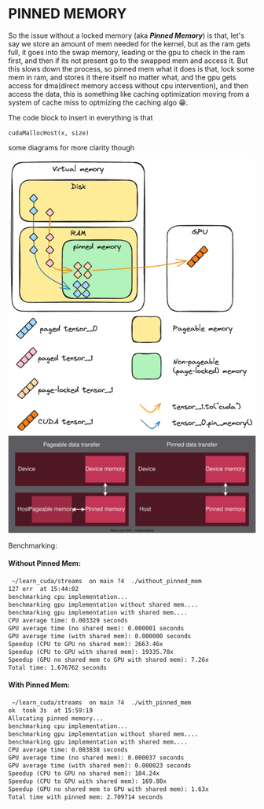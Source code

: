 # PINNED MEMORY

So the issue without a locked memory (aka <i><b>Pinned Memory</b></i>) is that, let's say we store an amount of mem needed for the kernel, but as the ram gets full, it goes into the swap memory, leading or the gpu to check in the ram first, and then if its not present go to the swapped mem and access it. But this slows down the process, so pinned mem what it does is that, lock some mem in ram, and stores it there itself no matter what, and the gpu gets access for dma(direct memory access without cpu intervention), and then access the data, this is something like caching optimization moving from a system of cache miss to optmizing the caching algo 😁.

The code block to insert in everything is that
```
cudaMallocHost(x, size)
```

some diagrams for more clarity though

![alt-text](../assets/pinmem.png)
![alt-text](../assets/pageable_pinned.svg)

Benchmarking:

#### Without Pinned Mem:
```
 ~/learn_cuda/streams  on main ?4  ./without_pinned_mem                                                                                                                          127 err  at 15:44:02 
benchmarking cpu implementation...
benchmarking gpu implementation without shared mem....
benchmarking gpu implementation with shared mem....
CPU average time: 0.003329 seconds
GPU average time (no shared mem): 0.000001 seconds
GPU average time (with shared mem): 0.000000 seconds
Speedup (CPU to GPU no shared mem): 2663.46x
Speedup (CPU to GPU with shared mem): 19335.78x
Speedup (GPU no shared mem to GPU with shared mem): 7.26x
Total time: 1.676762 seconds
```

#### With Pinned Mem:
```
 ~/learn_cuda/streams  on main ?4  ./with_pinned_mem                                                                                                                         ok  took 3s  at 15:59:19 
Allocating pinned memory...
benchmarking cpu implementation...
benchmarking gpu implementation without shared mem....
benchmarking gpu implementation with shared mem....
CPU average time: 0.003838 seconds
GPU average time (no shared mem): 0.000037 seconds
GPU average time (with shared mem): 0.000023 seconds
Speedup (CPU to GPU no shared mem): 104.24x
Speedup (CPU to GPU with shared mem): 169.80x
Speedup (GPU no shared mem to GPU with shared mem): 1.63x
Total time with pinned mem: 2.709714 seconds
```

